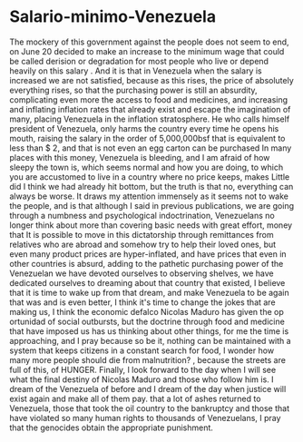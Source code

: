# Salario-minimo-Venezuela
The mockery of this government against the people does not seem to end, on June 20 decided to make an increase to the minimum wage that could be called derision or degradation for most people who live or depend heavily on this salary . And it is that in Venezuela when the salary is increased we are not satisfied, because as this rises, the price of absolutely everything rises, so that the purchasing power is still an absurdity, complicating even more the access to food and medicines, and increasing and inflating inflation rates that already exist and escape the imagination of many, placing Venezuela in the inflation stratosphere. He who calls himself president of Venezuela, only harms the country every time he opens his mouth, raising the salary in the order of 5,000,000bsf that is equivalent to less than $ 2, and that is not even an egg carton can be purchased In many places with this money, Venezuela is bleeding, and I am afraid of how sleepy the town is, which seems normal and how you are doing, to which you are accustomed to live in a country where no price keeps, makes Little did I think we had already hit bottom, but the truth is that no, everything can always be worse. It draws my attention immensely as it seems not to wake the people, and is that although I said in previous publications, we are going through a numbness and psychological indoctrination, Venezuelans no longer think about more than covering basic needs with great effort, money that It is possible to move in this dictatorship through remittances from relatives who are abroad and somehow try to help their loved ones, but even many product prices are hyper-inflated, and have prices that even in other countries is absurd, adding to the pathetic purchasing power of the Venezuelan we have devoted ourselves to observing shelves, we have dedicated ourselves to dreaming about that country that existed, I believe that it is time to wake up from that dream, and make Venezuela to be again that was and is even better, I think it's time to change the jokes that are making us, I think the economic defalco Nicolas Maduro has given the op ortunidad of social outbursts, but the doctrine through food and medicine that have imposed us has us thinking about other things, for me the time is approaching, and I pray because so be it, nothing can be maintained with a system that keeps citizens in a constant search for food, I wonder how many more people should die from malnutrition? , because the streets are full of this, of HUNGER.  Finally, I look forward to the day when I will see what the final destiny of Nicolas Maduro and those who follow him is. I dream of the Venezuela of before and I dream of the day when justice will exist again and make all of them pay. that a lot of ashes returned to Venezuela, those that took the oil country to the bankruptcy and those that have violated so many human rights to thousands of Venezuelans, I pray that the genocides obtain the appropriate punishment.
